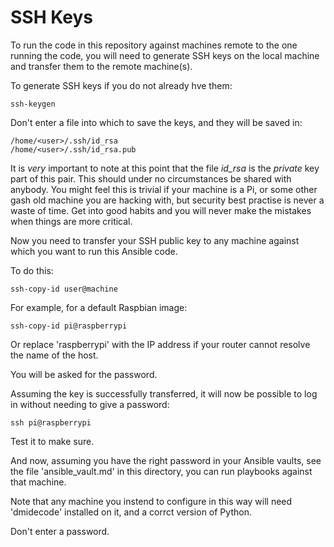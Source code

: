 # SSH Keys

To run the code in this repository against machines remote to the one
running the code, you will need to generate SSH keys on the local
machine and transfer them to the remote machine(s).

To generate SSH keys if you do not already hve them:

```
ssh-keygen
```

Don't enter a file into which to save the keys, and they will be saved in:

```
/home/<user>/.ssh/id_rsa
/home/<user>/.ssh/id_rsa.pub
```


It is *very* important to note at this point that the file *id_rsa* is
the *private* key part of this pair. This should under no
circumstances be shared with anybody. You might feel this is trivial
if your machine is a Pi, or some other gash old machine you are
hacking with, but security best practise is never a waste of time. Get
into good habits and you will never make the mistakes when things are
more critical.

Now you need to transfer your SSH public key to any machine against which you want to run this Ansible code.

To do this:

```
ssh-copy-id user@machine
```

For example, for a default Raspbian image:

```
ssh-copy-id pi@raspberrypi
```

Or replace 'raspberrypi' with the IP address if your router cannot resolve the name of the host.

You will be asked for the password.

Assuming the key is successfully transferred, it will now be possible to log in without needing to give a password:

```
ssh pi@raspberrypi
```

Test it to make sure.

And now, assuming you have the right password in your Ansible vaults, see the file 'ansible_vault.md' in this directory, you can run playbooks against that machine.

Note that any machine you instend to configure in this way will need 'dmidecode' installed on it, and a corrct version of Python.

Don't enter a password.
